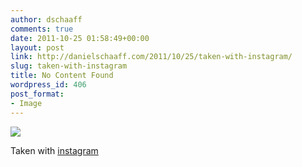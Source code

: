 ```yaml
---
author: dschaaff
comments: true
date: 2011-10-25 01:58:49+00:00
layout: post
link: http://danielschaaff.com/2011/10/25/taken-with-instagram/
slug: taken-with-instagram
title: No Content Found
wordpress_id: 406
post_format:
- Image
---
```


![](https://danielschaaff.files.wordpress.com/2011/10/tumblr_ltlmu1rp3k1qcnv82o1_1280.jpg)

Taken with [instagram](http://instagr.am)
